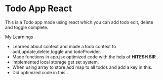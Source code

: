 # Todo App React 

This is a Todo app made using react which you can add todo edit, delete and toggle complete.

My Learnings 

- Learned about context and made a todo context to add,update,delete,toggle and todoProvider.
- Made functions in app.jsx optimized code with the help of <b>HITESH SIR </b>.
- implemented local storage get set system.
- When using array to store add map to all todos and add a key in this.
- Did optimized code in this .


